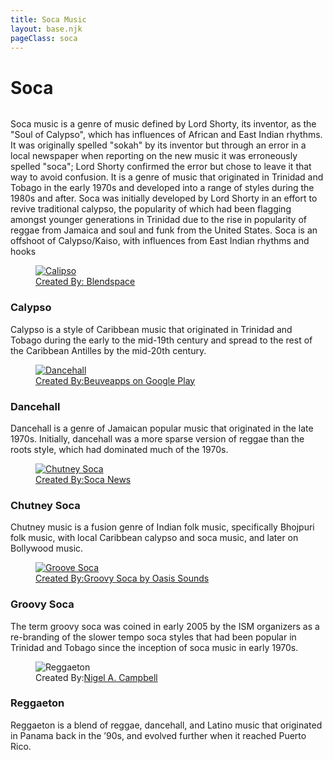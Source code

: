 ```yaml
---
title: Soca Music 
layout: base.njk
pageClass: soca
---
```

<h1 class="center">Soca</h1>
<img src=""> <!-- image depicting the genre-->

<p class="summary">Soca music is a genre of music defined by Lord Shorty, its inventor, as the "Soul of Calypso", which has influences of African and East Indian rhythms. It was originally spelled "sokah" by its inventor but through an error in a local newspaper when reporting on the new music it was erroneously spelled "soca"; Lord Shorty confirmed the error but chose to leave it that way to avoid confusion. It is a genre of music that originated in Trinidad and Tobago in the early 1970s and developed into a range of styles during the 1980s and after. Soca was initially developed by Lord Shorty in an effort to revive traditional calypso, the popularity of which had been flagging amongst younger generations in Trinidad due to the rise in popularity of reggae from Jamaica and soul and funk from the United States. Soca is an offshoot of Calypso/Kaiso, with influences from East Indian rhythms and hooks <!-- summary of main genre here--> </p>

<!-- sub genre selection-->

<div class="genre">
    <a href="/calypso" class="sub-link">
<figure class="fig-img-container">
            <img class="genre-img" src="/images/calipso.jpg" alt="Calipso">
            <figcaption class="img-caption">Created By:<a href="https://www.google.com/url?sa=i&url=https%3A%2F%2Fwww.blendspace.com%2Flessons%2Fd8u7kxyDPCnQIA%2Fgenre-calipso-music&psig=AOvVaw0YTJLs8FB0b8Q_9OKmIN73&ust=1684962900019000&source=images&cd=vfe&ved=0CBIQjhxqFwoTCMi-4YqujP8CFQAAAAAdAAAAABAE"> Blendspace</a>
            </figcaption>
        </figure>
<div class="desc">
<h3>Calypso<!--sub genre name--></h3>
<p>Calypso is a style of Caribbean music that originated in Trinidad and Tobago during the early to the mid-19th century and spread to the rest of the Caribbean Antilles by the mid-20th century.
<!-- short description of sub genre--></p>
</div>
</a>
</div>

<div class="genre">
    <a href="/dancehall" class="sub-link">
<figure class="fig-img-container">
            <img class="genre-img" src="/images/dancehall.png" alt="Dancehall">
            <figcaption class="img-caption">Created By:<a href="https://play.google.com/store/apps/details?id=com.mobileappsfree.dancehallringtonesforfree&hl=en_US&pli=1">Beuveapps on Google Play</a>
            </figcaption>
        </figure>
<div class="desc">
<h3>Dancehall<!--sub genre name--></h3>
<p>Dancehall is a genre of Jamaican popular music that originated in the late 1970s. Initially, dancehall was a more sparse version of reggae than the roots style, which had dominated much of the 1970s.
<!-- short description of sub genre--></p>
</div>
</a>
</div>

<div class="genre">
    <a href="/chutneysoca" class="sub-link">
<figure class="fig-img-container">
            <img class="genre-img" src="/images/chutneysoca1.jpg" alt="Chutney Soca">
            <figcaption class="img-caption">Created By:<a href="https://socanews.com/news/chutney-soca-monarch-2019-semi-finalists-announced/">Soca News</a>
            </figcaption>
        </figure>
<div class="desc">
<h3>Chutney Soca<!--sub genre name--></h3>
<p>Chutney music is a fusion genre of Indian folk music, specifically Bhojpuri folk music, with local Caribbean calypso and soca music, and later on Bollywood music. 
<!-- short description of sub genre--></p>
</div>
</a>
</div>

<div class="genre">
    <a href="/groove" class="sub-link">
<figure class="fig-img-container">
            <img class="genre-img" src="/images/groove.jpg" alt="Groove Soca">
            <figcaption class="img-caption">Created By:<a href="https://www.youtube.com/watch?v=WiNIOwnirtQ">Groovy Soca by Oasis Sounds</a>
            </figcaption>
        </figure>
<div class="desc">
<h3>Groovy Soca<!--sub genre name--></h3>
<p>The term groovy soca was coined in early 2005 by the ISM organizers as a re-branding of the slower tempo soca styles that had been popular in Trinidad and Tobago since the inception of soca music in early 1970s.<!-- short description of sub genre--></p>
</div>
</a>
</div>

<div class="genre">
  <figure class="fig-img-container">
            <img class="genre-img" src="/images/reggaeton.jpg" alt="Reggaeton">
            <figcaption class="img-caption">Created By:<a href="https://jettsamm.medium.com/just-how-popular-is-soca-music-7a2499fe63c9">Nigel A. Campbell</a>
            </figcaption>
        </figure>
<div class="desc">
<h3>Reggaeton<!--sub genre name--></h3>
<p>Reggaeton is a blend of reggae, dancehall, and Latino music that originated in Panama back in the ’90s, and evolved further when it reached Puerto Rico.<!-- short description of sub genre--></p>
</div>
</a>
</div>




